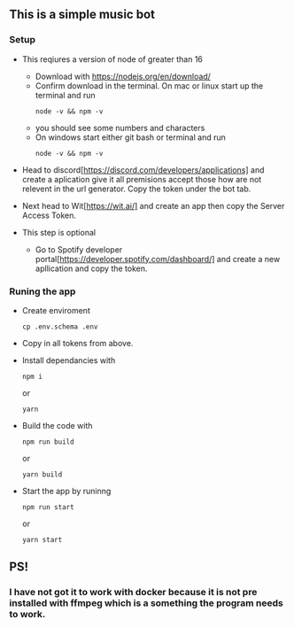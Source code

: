 ## This is a simple music bot

### Setup

* This reqiures a version of node of greater than 16
  * Download with https://nodejs.org/en/download/
  * Confirm download in the terminal. On mac or linux start up the terminal and run
    ```
    node -v && npm -v
    ```
  * you should see some numbers and characters
  * On windows start either git bash or terminal and run
    ```
    node -v && npm -v
    ```

* Head to discord[https://discord.com/developers/applications] and create a aplication give it all premisions accept those how are not relevent in the url generator. Copy the token under the bot tab.
* Next head to  Wit[https://wit.ai/] and create an app then copy the Server Access Token.
* This step is optional
   * Go to Spotify developer portal[https://developer.spotify.com/dashboard/] and create a new apllication and copy the token.


### Runing the app
* Create enviroment
  ```
  cp .env.schema .env
  ```
* Copy in all tokens from above.

* Install dependancies with
  ```
  npm i
  ```
  or
  ```
  yarn
  ```

* Build the code with
  ```
  npm run build
  ```
  or
  ```
  yarn build
  ```

* Start the app by runinng
  ```
  npm run start
  ```
  or
  ```
  yarn start
  ```

## PS!
 ### I have not got it to work with docker because it is not pre installed with ffmpeg which is a something the program needs to work.   
